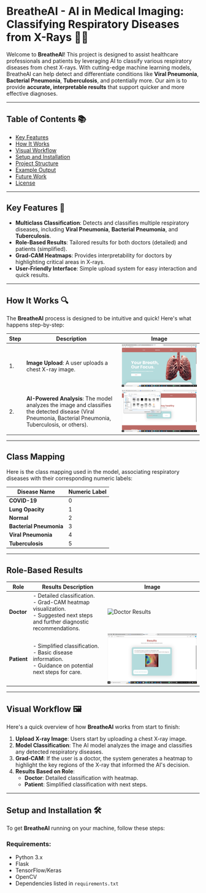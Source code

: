 # BreatheAI - **AI in Medical Imaging: Classifying Respiratory Diseases from X-Rays** 🤖💡

Welcome to **BreatheAI**! This project is designed to assist healthcare professionals and patients by leveraging AI to classify various respiratory diseases from chest X-rays. With cutting-edge machine learning models, BreatheAI can help detect and differentiate conditions like **Viral Pneumonia**, **Bacterial Pneumonia**, **Tuberculosis**, and potentially more. Our aim is to provide **accurate, interpretable results** that support quicker and more effective diagnoses.

---

## Table of Contents 📚

- [Key Features](#key-features-🚀)
- [How It Works](#how-it-works-🔍)
- [Visual Workflow](#visual-workflow-🖼️)
- [Setup and Installation](#setup-and-installation-🛠️)
- [Project Structure](#project-structure-🏗️)
- [Example Output](#example-output-📊)
- [Future Work](#future-work-🚀)
- [License](#license-📄)

---

## Key Features 🚀

- **Multiclass Classification**: Detects and classifies multiple respiratory diseases, including **Viral Pneumonia**, **Bacterial Pneumonia**, and **Tuberculosis**.
- **Role-Based Results**: Tailored results for both doctors (detailed) and patients (simplified).
- **Grad-CAM Heatmaps**: Provides interpretability for doctors by highlighting critical areas in X-rays.
- **User-Friendly Interface**: Simple upload system for easy interaction and quick results.

---

## How It Works 🔍

The **BreatheAI** process is designed to be intuitive and quick! Here's what happens step-by-step:

| Step | Description | Image |
|------|-------------|-------|
| 1.   | **Image Upload**: A user uploads a chest X-ray image. | ![Upload Image](https://github.com/fatma2123456/BreatheAI-Website/blob/main/images/website_20241025_184029_0000.png) |
| 2.   | **AI-Powered Analysis**: The model analyzes the image and classifies the detected disease (Viral Pneumonia, Bacterial Pneumonia, Tuberculosis, or others). | ![AI Analysis](https://github.com/fatma2123456/BreatheAI-Website/blob/main/images/website3_20241025_184058_0000.png) |


---

## Class Mapping

Here is the class mapping used in the model, associating respiratory diseases with their corresponding numeric labels:

| Disease Name           | Numeric Label |
|------------------------|---------------|
| **COVID-19**           | 0             |
| **Lung Opacity**       | 1             |
| **Normal**             | 2             |
| **Bacterial Pneumonia**| 3             |
| **Viral Pneumonia**    | 4             |
| **Tuberculosis**       | 5             |

---

## Role-Based Results

| Role     | Results Description                                       | Image                         |
|----------|----------------------------------------------------------|-------------------------------|
| **Doctor** | - Detailed classification.<br>- Grad-CAM heatmap visualization.<br>- Suggested next steps and further diagnostic recommendations. | ![Doctor Results](path/to/doctor-results.jpg) | 
| **Patient** | - Simplified classification.<br>- Basic disease information.<br>- Guidance on potential next steps for care. | ![Patient Results](https://github.com/fatma2123456/BreatheAI-Website/blob/main/images/gradcam_20241025_184120_0000.png) | 

---


## Visual Workflow 🖼️

Here's a quick overview of how **BreatheAI** works from start to finish:


1. **Upload X-ray Image**: Users start by uploading a chest X-ray image.
2. **Model Classification**: The AI model analyzes the image and classifies any detected respiratory diseases.
3. **Grad-CAM**: If the user is a doctor, the system generates a heatmap to highlight the key regions of the X-ray that informed the AI's decision.
4. **Results Based on Role**:
   - **Doctor**: Detailed classification with heatmap.
   - **Patient**: Simplified classification with next steps.


---

## Setup and Installation 🛠️

To get **BreatheAI** running on your machine, follow these steps:

### Requirements:

- Python 3.x
- Flask
- TensorFlow/Keras
- OpenCV
- Dependencies listed in <a herf="https://github.com/fatma2123456/BreatheAI-Website/blob/main/requirements.txt">`requirements.txt`</a>

